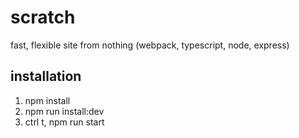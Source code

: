# scratch
fast, flexible site from nothing (webpack, typescript, node, express)

## installation
1. npm install
2. npm run install:dev
3. ctrl t, npm run start

